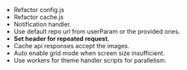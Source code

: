 - Refactor config.js
- Refactor cache.js
- Notification handler.
- Use default repo url from userParam or the provided ones.
- **Set header for repeated request.**
- Cache api responses accept the images.
- Auto enable grid mode when screen size insufficient.
- Use workers for theme handler scripts for parallelism.
